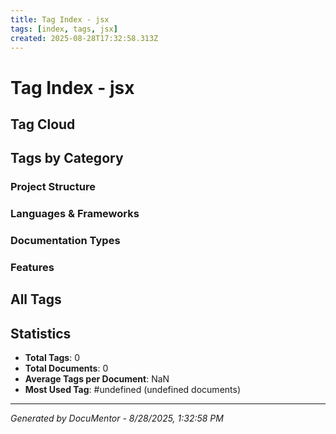 ```yaml
---
title: Tag Index - jsx
tags: [index, tags, jsx]
created: 2025-08-28T17:32:58.313Z
---
```


# Tag Index - jsx

## Tag Cloud



## Tags by Category

### Project Structure


### Languages & Frameworks


### Documentation Types


### Features


## All Tags



## Statistics

- **Total Tags**: 0
- **Total Documents**: 0
- **Average Tags per Document**: NaN
- **Most Used Tag**: #undefined (undefined documents)

---
*Generated by DocuMentor - 8/28/2025, 1:32:58 PM*
